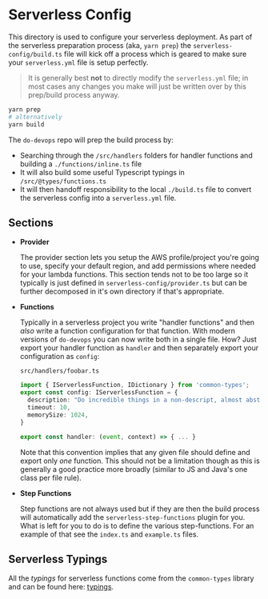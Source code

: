# Serverless Config

This directory is used to configure your serverless deployment. As part of the serverless preparation process (aka, `yarn prep`) the `serverless-config/build.ts` file will kick off a process which is geared to make sure your `serverless.yml` file is setup perfectly. 

> It is generally best **not** to directly modify the `serverless.yml` file; in most cases any changes you make will just be written over by this prep/build process anyway.

```sh
yarn prep
# alternatively
yarn build
```

The `do-devops` repo will prep the build process by:

- Searching through the `/src/handlers` folders for handler functions and building a `./functions/inline.ts` file
- It will also build some useful Typescript typings in `/src/@types/functions.ts`
- It will then handoff responsibility to the local `./build.ts` file to convert the serverless config into a `serverless.yml` file.

## Sections

- **Provider**

  The provider section lets you setup the AWS profile/project you're going to use, specify your default region, and add permissions where needed for your lambda functions. This section tends not to be too large so it typically is just defined in `serverless-config/provider.ts` but can be further decomposed in it's own directory if that's appropriate.

- **Functions**

  Typically in a serverless project you write "handler functions" and then _also_ write a function configuration for that function. With modern versions of `do-devops` you can now write both in a single file. How? Just export your handler function as `handler` and then separately export your configuration as `config`:

  `src/handlers/foobar.ts`

  ```typescript
  import { IServerlessFunction, IDictionary } from 'common-types';
  export const config: IServerlessFunction = {
    description: "Do incredible things in a non-descript, almost abstract way",
    timeout: 10,
    memorySize: 1024,
  }

  export const handler: (event, context) => { ... }
  ```

  Note that this convention implies that any given file should define and export only _one_ function. This should not be a limitation though as this is generally a good practice more broadly (similar to JS and Java's one class per file rule).

- **Step Functions**

  Step functions are not always used but if they are then the build process will automatically add the `serverless-step-functions` plugin for you. What is left for you to do is to define the various step-functions. For an example of that see the `index.ts` and `example.ts` files.

## Serverless Typings

All the _typings_ for serverless functions come from the `common-types` library and can be found here: [typings](https://github.com/lifegadget/common-types/blob/master/src/serverless.ts). 
